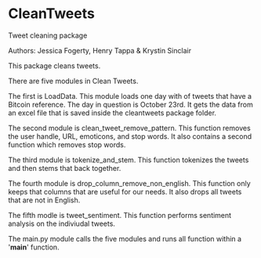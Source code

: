 # CleanTweets 
Tweet cleaning package

Authors: Jessica Fogerty, Henry Tappa & Krystin Sinclair

This package cleans tweets.

There are five modules in Clean Tweets.

The first is LoadData. This module loads one day with of tweets that have a Bitcoin reference. The day in question is October 23rd. It gets the data from an excel file that is saved inside the cleantweets package folder.

The second module is clean_tweet_remove_pattern. This function removes the user handle, URL, emoticons, and stop words. It also contains a second function which removes stop words.

The third module is tokenize_and_stem. This function tokenizes the tweets and then stems that back together.

The fourth module is drop_column_remove_non_english. This function only keeps that columns that are useful for our needs. It also drops all tweets that are not in English.

The fifth modle is tweet_sentiment. This function performs sentiment analysis on the indiviudal tweets.

The main.py module calls the five modules and runs all function within a '__main__' function.
